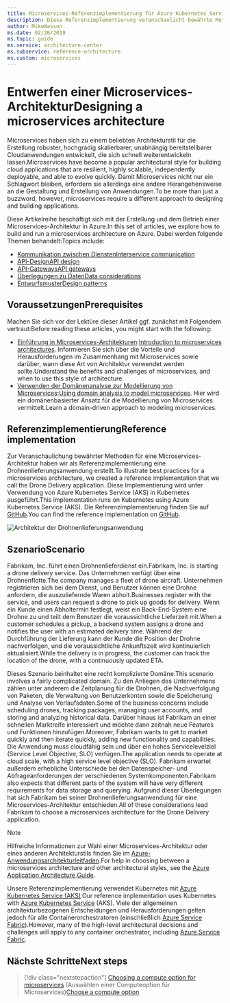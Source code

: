 ```yaml
---
title: Microservices-Referenzimplementierung für Azure Kubernetes Service
description: Diese Referenzimplementierung veranschaulicht bewährte Methoden für eine Microservices-Architektur.
author: MikeWasson
ms.date: 02/26/2019
ms.topic: guide
ms.service: architecture-center
ms.subservice: reference-architecture
ms.custom: microservices
---
```


# <a name="designing-a-microservices-architecture"></a><span data-ttu-id="dfb7f-103">Entwerfen einer Microservices-Architektur</span><span class="sxs-lookup"><span data-stu-id="dfb7f-103">Designing a microservices architecture</span></span>

<span data-ttu-id="dfb7f-104">Microservices haben sich zu einem beliebten Architekturstil für die Erstellung robuster, hochgradig skalierbarer, unabhängig bereitstellbarer Cloudanwendungen entwickelt, die sich schnell weiterentwickeln lassen.</span><span class="sxs-lookup"><span data-stu-id="dfb7f-104">Microservices have become a popular architectural style for building cloud applications that are resilient, highly scalable, independently deployable, and able to evolve quickly.</span></span> <span data-ttu-id="dfb7f-105">Damit Microservices nicht nur ein Schlagwort bleiben, erfordern sie allerdings eine andere Herangehensweise an die Gestaltung und Erstellung von Anwendungen.</span><span class="sxs-lookup"><span data-stu-id="dfb7f-105">To be more than just a buzzword, however, microservices require a different approach to designing and building applications.</span></span>

<span data-ttu-id="dfb7f-106">Diese Artikelreihe beschäftigt sich mit der Erstellung und dem Betrieb einer Microservices-Architektur in Azure.</span><span class="sxs-lookup"><span data-stu-id="dfb7f-106">In this set of articles, we explore how to build and run a microservices architecture on Azure.</span></span> <span data-ttu-id="dfb7f-107">Dabei werden folgende Themen behandelt:</span><span class="sxs-lookup"><span data-stu-id="dfb7f-107">Topics include:</span></span>

- [<span data-ttu-id="dfb7f-108">Kommunikation zwischen Diensten</span><span class="sxs-lookup"><span data-stu-id="dfb7f-108">Interservice communication</span></span>](./interservice-communication.md)
- [<span data-ttu-id="dfb7f-109">API-Design</span><span class="sxs-lookup"><span data-stu-id="dfb7f-109">API design</span></span>](./api-design.md)
- [<span data-ttu-id="dfb7f-110">API-Gateways</span><span class="sxs-lookup"><span data-stu-id="dfb7f-110">API gateways</span></span>](./gateway.md)
- [<span data-ttu-id="dfb7f-111">Überlegungen zu Daten</span><span class="sxs-lookup"><span data-stu-id="dfb7f-111">Data considerations</span></span>](./data-considerations.md)
- [<span data-ttu-id="dfb7f-112">Entwurfsmuster</span><span class="sxs-lookup"><span data-stu-id="dfb7f-112">Design patterns</span></span>](./patterns.md)

## <a name="prerequisites"></a><span data-ttu-id="dfb7f-113">Voraussetzungen</span><span class="sxs-lookup"><span data-stu-id="dfb7f-113">Prerequisites</span></span>

<span data-ttu-id="dfb7f-114">Machen Sie sich vor der Lektüre dieser Artikel ggf. zunächst mit Folgendem vertraut:</span><span class="sxs-lookup"><span data-stu-id="dfb7f-114">Before reading these articles, you might start with the following:</span></span>

- <span data-ttu-id="dfb7f-115">[Einführung in Microservices-Architekturen](../introduction.md):</span><span class="sxs-lookup"><span data-stu-id="dfb7f-115">[Introduction to microservices architectures](../introduction.md).</span></span> <span data-ttu-id="dfb7f-116">Informieren Sie sich über die Vorteile und Herausforderungen im Zusammenhang mit Microservices sowie darüber, wann diese Art von Architektur verwendet werden sollte.</span><span class="sxs-lookup"><span data-stu-id="dfb7f-116">Understand the benefits and challenges of microservices, and when to use this style of architecture.</span></span>
- <span data-ttu-id="dfb7f-117">[Verwenden der Domänenanalyse zur Modellierung von Microservices](../model/domain-analysis.md):</span><span class="sxs-lookup"><span data-stu-id="dfb7f-117">[Using domain analysis to model microservices](../model/domain-analysis.md).</span></span> <span data-ttu-id="dfb7f-118">Hier wird ein domänenbasierter Ansatz für die Modellierung von Microservices vermittelt.</span><span class="sxs-lookup"><span data-stu-id="dfb7f-118">Learn a domain-driven approach to modeling microservices.</span></span>

## <a name="reference-implementation"></a><span data-ttu-id="dfb7f-119">Referenzimplementierung</span><span class="sxs-lookup"><span data-stu-id="dfb7f-119">Reference implementation</span></span>

<span data-ttu-id="dfb7f-120">Zur Veranschaulichung bewährter Methoden für eine Microservices-Architektur haben wir als Referenzimplementierung eine Drohnenlieferungsanwendung erstellt.</span><span class="sxs-lookup"><span data-stu-id="dfb7f-120">To illustrate best practices for a microservices architecture, we created a reference implementation that we call the Drone Delivery application.</span></span> <span data-ttu-id="dfb7f-121">Diese Implementierung wird unter Verwendung von Azure Kubernetes Service (AKS) in Kubernetes ausgeführt.</span><span class="sxs-lookup"><span data-stu-id="dfb7f-121">This implementation runs on Kubernetes using Azure Kubernetes Service (AKS).</span></span> <span data-ttu-id="dfb7f-122">Die Referenzimplementierung finden Sie auf [GitHub][drone-ri].</span><span class="sxs-lookup"><span data-stu-id="dfb7f-122">You can find the reference implementation on [GitHub][drone-ri].</span></span>

![Architektur der Drohnenlieferungsanwendung](../images/drone-delivery.png)

## <a name="scenario"></a><span data-ttu-id="dfb7f-124">Szenario</span><span class="sxs-lookup"><span data-stu-id="dfb7f-124">Scenario</span></span>

<span data-ttu-id="dfb7f-125">Fabrikam, Inc. führt einen Drohnenlieferdienst ein.</span><span class="sxs-lookup"><span data-stu-id="dfb7f-125">Fabrikam, Inc. is starting a drone delivery service.</span></span> <span data-ttu-id="dfb7f-126">Das Unternehmen verfügt über eine Drohnenflotte.</span><span class="sxs-lookup"><span data-stu-id="dfb7f-126">The company manages a fleet of drone aircraft.</span></span> <span data-ttu-id="dfb7f-127">Unternehmen registrieren sich bei dem Dienst, und Benutzer können eine Drohne anfordern, die auszuliefernde Waren abholt.</span><span class="sxs-lookup"><span data-stu-id="dfb7f-127">Businesses register with the service, and users can request a drone to pick up goods for delivery.</span></span> <span data-ttu-id="dfb7f-128">Wenn ein Kunde einen Abholtermin festlegt, weist ein Back-End-System eine Drohne zu und teilt dem Benutzer die voraussichtliche Lieferzeit mit.</span><span class="sxs-lookup"><span data-stu-id="dfb7f-128">When a customer schedules a pickup, a backend system assigns a drone and notifies the user with an estimated delivery time.</span></span> <span data-ttu-id="dfb7f-129">Während der Durchführung der Lieferung kann der Kunde die Position der Drohne nachverfolgen, und die voraussichtliche Ankunftszeit wird kontinuierlich aktualisiert.</span><span class="sxs-lookup"><span data-stu-id="dfb7f-129">While the delivery is in progress, the customer can track the location of the drone, with a continuously updated ETA.</span></span>

<span data-ttu-id="dfb7f-130">Dieses Szenario beinhaltet eine recht komplizierte Domäne.</span><span class="sxs-lookup"><span data-stu-id="dfb7f-130">This scenario involves a fairly complicated domain.</span></span> <span data-ttu-id="dfb7f-131">Zu den Anliegen des Unternehmens zählen unter anderem die Zeitplanung für die Drohnen, die Nachverfolgung von Paketen, die Verwaltung von Benutzerkonten sowie die Speicherung und Analyse von Verlaufsdaten.</span><span class="sxs-lookup"><span data-stu-id="dfb7f-131">Some of the business concerns include scheduling drones, tracking packages, managing user accounts, and storing and analyzing historical data.</span></span> <span data-ttu-id="dfb7f-132">Darüber hinaus ist Fabrikam an einer schnellen Marktreife interessiert und möchte dann zeitnah neue Features und Funktionen hinzufügen.</span><span class="sxs-lookup"><span data-stu-id="dfb7f-132">Moreover, Fabrikam wants to get to market quickly and then iterate quickly, adding new functionality and capabilities.</span></span> <span data-ttu-id="dfb7f-133">Die Anwendung muss cloudfähig sein und über ein hohes Servicelevelziel (Service Level Objective, SLO) verfügen.</span><span class="sxs-lookup"><span data-stu-id="dfb7f-133">The application needs to operate at cloud scale, with a high service level objective (SLO).</span></span> <span data-ttu-id="dfb7f-134">Fabrikam erwartet außerdem erhebliche Unterschiede bei den Datenspeicher- und Abfrageanforderungen der verschiedenen Systemkomponenten.</span><span class="sxs-lookup"><span data-stu-id="dfb7f-134">Fabrikam also expects that different parts of the system will have very different requirements for data storage and querying.</span></span> <span data-ttu-id="dfb7f-135">Aufgrund dieser Überlegungen hat sich Fabrikam bei seiner Drohnenlieferungsanwendung für eine Microservices-Architektur entschieden.</span><span class="sxs-lookup"><span data-stu-id="dfb7f-135">All of these considerations lead Fabrikam to choose a microservices architecture for the Drone Delivery application.</span></span>

> [!NOTE]
> <span data-ttu-id="dfb7f-136">Hilfreiche Informationen zur Wahl einer Microservices-Architektur oder eines anderen Architekturstils finden Sie im [Azure-Anwendungsarchitekturleitfaden](../../guide/index.md).</span><span class="sxs-lookup"><span data-stu-id="dfb7f-136">For help in choosing between a microservices architecture and other architectural styles, see the [Azure Application Architecture Guide](../../guide/index.md).</span></span>

<span data-ttu-id="dfb7f-137">Unsere Referenzimplementierung verwendet Kubernetes mit [Azure Kubernetes Service (AKS)](/azure/aks/).</span><span class="sxs-lookup"><span data-stu-id="dfb7f-137">Our reference implementation uses Kubernetes with [Azure Kubernetes Service](/azure/aks/) (AKS).</span></span> <span data-ttu-id="dfb7f-138">Viele der allgemeinen architekturbezogenen Entscheidungen und Herausforderungen gelten jedoch für alle Containerorchestratoren (einschließlich [Azure Service Fabric](/azure/service-fabric/)).</span><span class="sxs-lookup"><span data-stu-id="dfb7f-138">However, many of the high-level architectural decisions and challenges will apply to any container orchestrator, including [Azure Service Fabric](/azure/service-fabric/).</span></span>

<!-- links -->

[drone-ri]: https://github.com/mspnp/microservices-reference-implementation

## <a name="next-steps"></a><span data-ttu-id="dfb7f-139">Nächste Schritte</span><span class="sxs-lookup"><span data-stu-id="dfb7f-139">Next steps</span></span>

> [!div class="nextstepaction"]
> <span data-ttu-id="dfb7f-140">[Choosing a compute option for microservices](./compute-options.md) (Auswählen einer Computeoption für Microservices)</span><span class="sxs-lookup"><span data-stu-id="dfb7f-140">[Choose a compute option](./compute-options.md)</span></span>